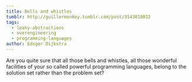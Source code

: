 ```yaml
---
title: Bells and whistles
tumblr: http://guillermonkey.tumblr.com/post/3143818012
tags:
  - leaky-abstractions
  - overengineering
  - programming-languages
author: Edsger Dijkstra
---
```


Are you quite sure that all those bells and whistles, all those wonderful facilities of your so called powerful programming languages, belong to the solution set rather than the problem set?
